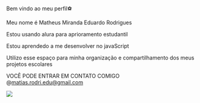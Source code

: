 Bem vindo ao meu perfil⚽ 

Meu nome é Matheus Miranda Eduardo Rodrigues

Estou usando alura para aprioramento estudantil

Estou aprendedo a me desenvolver no javaScript

Utilizo esse espaço para minha organização e compartilhamento dos meus projetos escolares

VOCÊ PODE ENTRAR EM CONTATO COMIGO  @matias.rodri.edu@gmail.com

![](https://media.tenor.com/aYfOjHNLRcQAAAAi/fenandofilho-pernambuco.gif)
